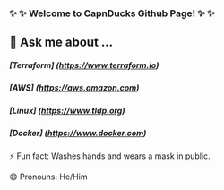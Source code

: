 ### ✨ ✨ Welcome to CapnDucks Github Page! ✨ ✨


## 💬 Ask me about ...
##### [Terraform] (https://www.terraform.io)
##### [AWS] (https://aws.amazon.com)
##### [Linux] (https://www.tldp.org)
##### [Docker] (https://www.docker.com)

⚡ Fun fact: Washes hands and wears a mask in public.

😄 Pronouns: He/Him

<!--
**CapnDucks/CapnDucks** is a ✨ _special_ ✨ repository because its `README.md` (this file) appears on your GitHub profile.

Here are some ideas to get you started:

- 🔭 I’m currently working on ...
- 🌱 I’m currently learning ...
- 👯 I’m looking to collaborate on ...
- 🤔 I’m looking for help with ...
- 💬 Ask me about ...
- 📫 How to reach me: ...
- 😄 Pronouns: ...
- ⚡ Fun fact: ...
- 👋 Wave: ...
-->

